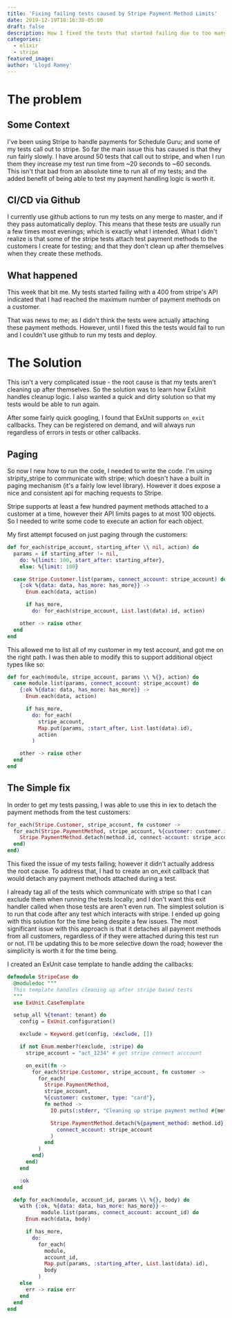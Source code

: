 ```yaml
---
title: 'Fixing failing tests caused by Stripe Payment Method Limits'
date: 2019-12-19T18:16:38-05:00
draft: false
description: How I fixed the tests that started failing due to too many payment methods attached to customers
categories:
  - elixir
  - stripe
featured_image:
author: 'Lloyd Ramey'
---
```


# The problem

## Some Context

I've been using Stripe to handle payments for Schedule Guru; and some of my
tests call out to stripe. So far the main issue this has caused is that they
run fairly slowly. I have around 50 tests that call out to stripe, and when I
run them they increase my test run time from ~20 seconds to ~60 seconds. This
isn't that bad from an absolute time to run all of my tests; and the added
benefit of being able to test my payment handling logic is worth it.

## CI/CD via Github

I currently use github actions to run my tests on any merge to master, and if
they pass automatically deploy. This means that these tests are usually run
a few times most evenings; which is exactly what I intended. What I didn't
realize is that some of the stripe tests attach test payment methods to the
customers I create for testing; and that they don't clean up after themselves
when they create these methods.

## What happened

This week that bit me. My tests started failing with a 400 from stripe's API
indicated that I had reached the maximum number of payment methods on a customer.

That was news to me; as I didn't think the tests were actually attaching these
payment methods. However, until I fixed this the tests would fail to run and I
couldn't use github to run my tests and deploy.

# The Solution

This isn't a very complicated issue - the root cause is that my tests aren't cleaning
up after themselves. So the solution was to learn how ExUnit handles cleanup logic.
I also wanted a quick and dirty solution so that my tests would be able to run again.

After some fairly quick googling, I found that ExUnit supports `on_exit` callbacks.
They can be registered on demand, and will always run regardless of errors in tests
or other callbacks.

## Paging

So now I new how to run the code, I needed to write the code. I'm using stripity_stripe
to communicate with stripe; which doesn't have a built in paging mechanism (it's a fairly
low level library). However it does expose a nice and consistent api for maching
requests to Stripe.

Stripe supports at least a few hundred payment methods attached to a customer at a time,
however their API limits pages to at most 100 objects. So I needed to write some code to
execute an action for each object.

My first attempt focused on just paging through the customers:

```elixir
def for_each(stripe_account, starting_after \\ nil, action) do
  params = if starting_after != nil,
    do: %{limit: 100, start_after: starting_after},
    else: %{limit: 100}

  case Stripe.Customer.list(params, connect_account: stripe_account) do
    {:ok %{data: data, has_more: has_more}} ->
      Enum.each(data, action)

      if has_more,
        do: for_each(stripe_account, List.last(data).id, action)

    other -> raise other
  end
end
```

This allowed me to list all of my customer in my test account, and got me on the right path.
I was then able to modify this to support additional object types like so:

```elixir
def for_each(module, stripe_account, params \\ %{}, action) do
  case module.list(params, connect_account: stripe_account) do
    {:ok %{data: data, has_more: has_more}} ->
      Enum.each(data, action)

      if has_more,
        do: for_each(
          stripe_account,
          Map.put(params, :start_after, List.last(data).id),
          action
        )

    other -> raise other
  end
end
```

## The Simple fix

In order to get my tests passing, I was able to use this in iex to detach the payment
methods from the test customers:

```elixir
for_each(Stripe.Customer, stripe_account, fn customer ->
  for_each(Stripe.PaymentMethod, stripe_account, %{customer: customer.id}, fn method ->
    Stripe.PaymentMethod.detach(method.id, connect-account: stripe_account)
  end)
end)
```

This fixed the issue of my tests failing; however it didn't actually address the
root cause. To address that, I had to create an on_exit callback that would detach
any payment methods attached during a test.

I already tag all of the tests which communicate with stripe so that I can exclude
them when running the tests locally; and I don't want this exit handler called when
those tests are aren't even run. The simplest solution is to run that code after any
test which interacts with stripe. I ended up going with this solution for the time
being despite a few issues. The most significant issue with this approach is that
it detaches all payment methods from all customers, regardless of if they were
attached during this test run or not. I'll be updating this to be more selective
down the road; however the simplicity is worth it for the time being.

I created an ExUnit case template to handle adding the callbacks:

```elixir
defmodule StripeCase do
  @moduledoc """
  This template handles cleaning up after stripe based tests
  """
  use ExUnit.CaseTemplate

  setup_all %{tenant: tenant} do
    config = ExUnit.configuration()

    exclude = Keyword.get(config, :exclude, [])

    if not Enum.member?(exclude, :stripe) do
      stripe_account = "act_1234" # get stripe connect acccount

      on_exit(fn ->
        for_each(Stripe.Customer, stripe_account, fn customer ->
          for_each(
            Stripe.PaymentMethod,
            stripe_account,
            %{customer: customer, type: "card"},
            fn method ->
              IO.puts(:stderr, "Cleaning up stripe payment method #{method.id}")

              Stripe.PaymentMethod.detach(%{payment_method: method.id},
                connect_account: stripe_account
              )
            end
          )
        end)
      end)
    end

    :ok
  end

  defp for_each(module, account_id, params \\ %{}, body) do
    with {:ok, %{data: data, has_more: has_more}} <-
           module.list(params, connect_account: account_id) do
      Enum.each(data, body)

      if has_more,
        do:
          for_each(
            module,
            account_id,
            Map.put(params, :starting_after, List.last(data).id),
            body
          )
    else
      err -> raise err
    end
  end
end

```
